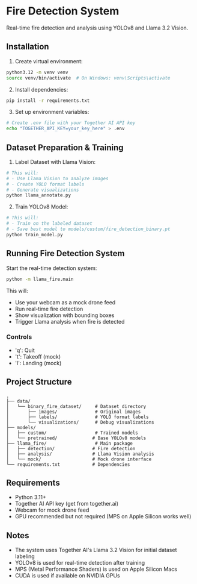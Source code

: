 # Fire Detection System

Real-time fire detection and analysis using YOLOv8 and Llama 3.2 Vision.

## Installation

1. Create virtual environment:
```bash
python3.12 -m venv venv
source venv/bin/activate  # On Windows: venv\Scripts\activate
```

2. Install dependencies:
```bash
pip install -r requirements.txt
```

3. Set up environment variables:
```bash
# Create .env file with your Together AI API key
echo "TOGETHER_API_KEY=your_key_here" > .env
```

## Dataset Preparation & Training

1. Label Dataset with Llama Vision:
```bash
# This will:
# - Use Llama Vision to analyze images
# - Create YOLO format labels
# - Generate visualizations
python llama_annotate.py
```

2. Train YOLOv8 Model:
```bash
# This will:
# - Train on the labeled dataset
# - Save best model to models/custom/fire_detection_binary.pt
python train_model.py
```

## Running Fire Detection System

Start the real-time detection system:
```bash
python -m llama_fire.main
```

This will:
- Use your webcam as a mock drone feed
- Run real-time fire detection
- Show visualization with bounding boxes
- Trigger Llama analysis when fire is detected

### Controls
- 'q': Quit
- 't': Takeoff (mock)
- 'l': Landing (mock)

## Project Structure
```
.
├── data/
│   └── binary_fire_dataset/     # Dataset directory
│       ├── images/              # Original images
│       ├── labels/              # YOLO format labels
│       └── visualizations/      # Debug visualizations
├── models/
│   ├── custom/                  # Trained models
│   └── pretrained/             # Base YOLOv8 models
├── llama_fire/                  # Main package
│   ├── detection/              # Fire detection
│   ├── analysis/               # Llama Vision analysis
│   └── mock/                   # Mock drone interface
└── requirements.txt            # Dependencies
```

## Requirements
- Python 3.11+
- Together AI API key (get from together.ai)
- Webcam for mock drone feed
- GPU recommended but not required (MPS on Apple Silicon works well)

## Notes
- The system uses Together AI's Llama 3.2 Vision for initial dataset labeling
- YOLOv8 is used for real-time detection after training
- MPS (Metal Performance Shaders) is used on Apple Silicon Macs
- CUDA is used if available on NVIDIA GPUs
